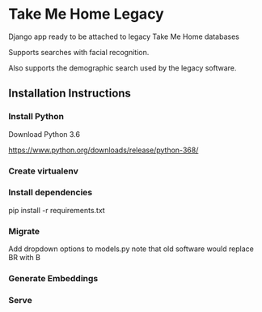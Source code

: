 # Take Me Home Legacy
Django app ready to be attached to legacy Take Me Home databases

Supports searches with facial recognition.

Also supports the demographic search used by the legacy software.
## Installation Instructions
### Install Python

Download Python 3.6

https://www.python.org/downloads/release/python-368/

### Create virtualenv

### Install dependencies
pip install -r requirements.txt
### Migrate

Add dropdown options to models.py
note that old software would replace BR with B

### Generate Embeddings

### Serve